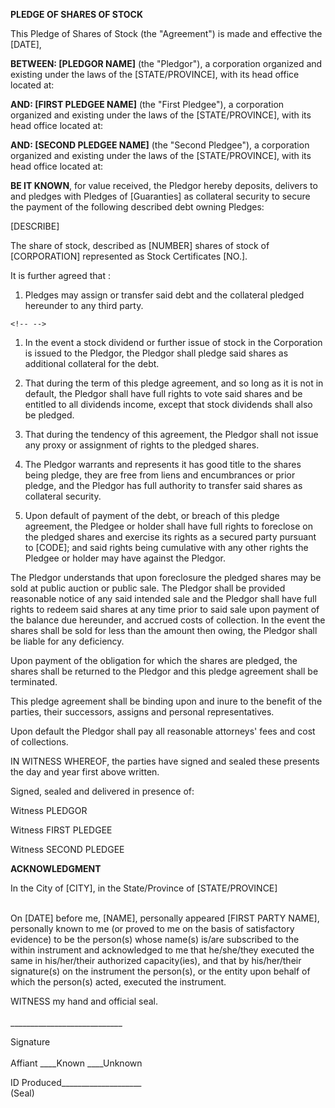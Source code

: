 **PLEDGE OF SHARES OF STOCK**

This Pledge of Shares of Stock (the \"Agreement\") is made and effective
the \[DATE\],

**BETWEEN: \[PLEDGOR NAME\]** (the \"Pledgor\"), a corporation organized
and existing under the laws of the \[STATE/PROVINCE\], with its head
office located at:

**AND: \[FIRST PLEDGEE NAME\]** (the \"First Pledgee\"), a corporation
organized and existing under the laws of the \[STATE/PROVINCE\], with
its head office located at:

**AND: \[SECOND PLEDGEE NAME\]** (the \"Second Pledgee\"), a corporation
organized and existing under the laws of the \[STATE/PROVINCE\], with
its head office located at:

**BE IT KNOWN**, for value received, the Pledgor hereby deposits,
delivers to and pledges with Pledges of \[Guaranties\] as collateral
security to secure the payment of the following described debt owning
Pledges:

\[DESCRIBE\]

The share of stock, described as \[NUMBER\] shares of stock of
\[CORPORATION\] represented as Stock Certificates \[NO.\].

It is further agreed that :

1.  Pledges may assign or transfer said debt and the collateral pledged
    hereunder to any third party.

```{=html}
<!-- -->
```
1.  In the event a stock dividend or further issue of stock in the
    Corporation is issued to the Pledgor, the Pledgor shall pledge said
    shares as additional collateral for the debt.

2.  That during the term of this pledge agreement, and so long as it is
    not in default, the Pledgor shall have full rights to vote said
    shares and be entitled to all dividends income, except that stock
    dividends shall also be pledged.

3.  That during the tendency of this agreement, the Pledgor shall not
    issue any proxy or assignment of rights to the pledged shares.

4.  The Pledgor warrants and represents it has good title to the shares
    being pledge, they are free from liens and encumbrances or prior
    pledge, and the Pledgor has full authority to transfer said shares
    as collateral security.

5.  Upon default of payment of the debt, or breach of this pledge
    agreement, the Pledgee or holder shall have full rights to foreclose
    on the pledged shares and exercise its rights as a secured party
    pursuant to \[CODE\]; and said rights being cumulative with any
    other rights the Pledgee or holder may have against the Pledgor.

The Pledgor understands that upon foreclosure the pledged shares may be
sold at public auction or public sale. The Pledgor shall be provided
reasonable notice of any said intended sale and the Pledgor shall have
full rights to redeem said shares at any time prior to said sale upon
payment of the balance due hereunder, and accrued costs of collection.
In the event the shares shall be sold for less than the amount then
owing, the Pledgor shall be liable for any deficiency.

Upon payment of the obligation for which the shares are pledged, the
shares shall be returned to the Pledgor and this pledge agreement shall
be terminated.

This pledge agreement shall be binding upon and inure to the benefit of
the parties, their successors, assigns and personal representatives.

Upon default the Pledgor shall pay all reasonable attorneys\' fees and
cost of collections.

IN WITNESS WHEREOF, the parties have signed and sealed these presents
the day and year first above written.

Signed, sealed and delivered in presence of:

Witness PLEDGOR

Witness FIRST PLEDGEE

Witness SECOND PLEDGEE

**ACKNOWLEDGMENT**

In the City of \[CITY\], in the State/Province of \[STATE/PROVINCE\]

\
On \[DATE\] before me, \[NAME\], personally appeared \[FIRST PARTY
NAME\], personally known to me (or proved to me on the basis of
satisfactory evidence) to be the person(s) whose name(s) is/are
subscribed to the within instrument and acknowledged to me that
he/she/they executed the same in his/her/their authorized capacity(ies),
and that by his/her/their signature(s) on the instrument the person(s),
or the entity upon behalf of which the person(s) acted, executed the
instrument.

WITNESS my hand and official seal.\
\
\_\_\_\_\_\_\_\_\_\_\_\_\_\_\_\_\_\_\_\_\_\_\_\_\_\_\_\_

Signature\
\
Affiant \_\_\_\_Known \_\_\_\_Unknown

ID Produced\_\_\_\_\_\_\_\_\_\_\_\_\_\_\_\_\_\_\_\_\
(Seal)
